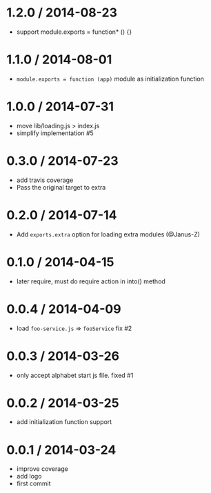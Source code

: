 
1.2.0 / 2014-08-23
==================

 * support module.exports = function* () {}

1.1.0 / 2014-08-01
==================

 * `module.exports = function (app)` module as initialization function

1.0.0 / 2014-07-31
==================

 * move lib/loading.js > index.js
 * simplify implementation #5

0.3.0 / 2014-07-23
==================

 * add travis coverage
 * Pass the original target to extra

0.2.0 / 2014-07-14
==================

 * Add `exports.extra` option for loading extra modules (@Janus-Z)

0.1.0 / 2014-04-15
==================

 * later require, must do require action in into() method

0.0.4 / 2014-04-09
==================

 * load `foo-service.js` => `fooService` fix #2

0.0.3 / 2014-03-26
==================

 * only accept alphabet start js file. fixed #1

0.0.2 / 2014-03-25 
==================

  * add initialization function support

0.0.1 / 2014-03-24 
==================

  * improve coverage
  * add logo
  * first commit
